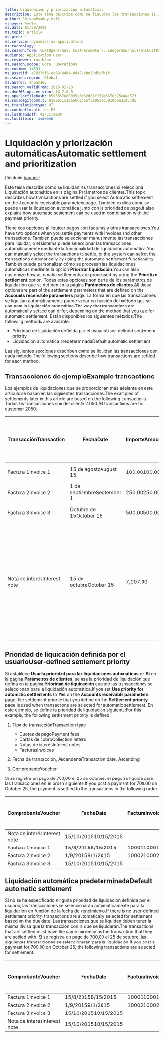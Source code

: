 ```yaml
---
title: Liquidación y priorización automáticas
description: Este tema describe cómo se liquidan las transacciones si selecciona Liquidación automática en la página Parámetros de clientes. También explica cómo se puede usar la liquidación automática junto con la prioridad de pago.
author: ShivamPandey-msft
manager: AnnBe
ms.date: 01/30/2019
ms.topic: article
ms.prod: ''
ms.service: dynamics-ax-applications
ms.technology: ''
ms.search.form: CustOpenTrans, CustParameters, LedgerJournalTransCustPaym
audience: Application User
ms.reviewer: roschlom
ms.search.scope: Core, Operations
ms.custom: 14531
ms.assetid: e7837cf6-ec69-44b4-8d47-eba38d5c7b1f
ms.search.region: Global
ms.author: shpandey
ms.search.validFrom: 2016-02-28
ms.dyn365.ops.version: AX 7.0.0
ms.openlocfilehash: b596557e80035e8d62d01f156a6678c75e4ae573
ms.sourcegitcommit: 9168621ca9b5061c65f3e05dbc5918b6a11d53d5
ms.translationtype: HT
ms.contentlocale: es-ES
ms.lasthandoff: 01/31/2020
ms.locfileid: "3000056"
---
```

# <a name="automatic-settlement-and-prioritization"></a><span data-ttu-id="2f911-104">Liquidación y priorización automáticas</span><span class="sxs-lookup"><span data-stu-id="2f911-104">Automatic settlement and prioritization</span></span>

[!include [banner](../includes/banner.md)]

<span data-ttu-id="2f911-105">Este tema describe cómo se liquidan las transacciones si selecciona Liquidación automática en la página Parámetros de clientes.</span><span class="sxs-lookup"><span data-stu-id="2f911-105">This topic describes how transactions are settled if you select Automatic settlement on the Accounts receivable parameters page.</span></span> <span data-ttu-id="2f911-106">También explica cómo se puede usar la liquidación automática junto con la prioridad de pago.</span><span class="sxs-lookup"><span data-stu-id="2f911-106">It also explains how automatic settlement can be used in combination with the payment priority.</span></span>

<span data-ttu-id="2f911-107">Tiene dos opciones al liquidar pagos con facturas y otras transacciones.</span><span class="sxs-lookup"><span data-stu-id="2f911-107">You have two options when you settle payments with invoices and other transactions.</span></span> <span data-ttu-id="2f911-108">También puede seleccionar manualmente las transacciones para liquidar, o el sistema puede seleccionar las transacciones automáticamente mediante la funcionalidad de liquidación automática.</span><span class="sxs-lookup"><span data-stu-id="2f911-108">You can manually select the transactions to settle, or the system can select the transactions automatically by using the automatic settlement functionality.</span></span> <span data-ttu-id="2f911-109">También puede personalizar cómo se procesan las liquidaciones automáticas mediante la opción **Priorizar liquidación**.</span><span class="sxs-lookup"><span data-stu-id="2f911-109">You can also customize how automatic settlements are processed by using the **Prioritize settlement** option.</span></span> <span data-ttu-id="2f911-110">Todas estas opciones son parte de los parámetros de liquidación que se definen en la página **Parámetros de clientes**.</span><span class="sxs-lookup"><span data-stu-id="2f911-110">All these options are part of the settlement parameters that are defined on the **Accounts receivable parameters** page.</span></span> <span data-ttu-id="2f911-111">La forma en que las transacciones se liquidan automáticamente puede variar en función del método que se usa para la liquidación automática.</span><span class="sxs-lookup"><span data-stu-id="2f911-111">The way that transactions are automatically settled can differ, depending on the method that you use for automatic settlement.</span></span> <span data-ttu-id="2f911-112">Están disponibles los siguientes métodos:</span><span class="sxs-lookup"><span data-stu-id="2f911-112">The following methods are available:</span></span>

-   <span data-ttu-id="2f911-113">Prioridad de liquidación definida por el usuario</span><span class="sxs-lookup"><span data-stu-id="2f911-113">User-defined settlement priority</span></span>
-   <span data-ttu-id="2f911-114">Liquidación automática predeterminada</span><span class="sxs-lookup"><span data-stu-id="2f911-114">Default automatic settlement</span></span>

<span data-ttu-id="2f911-115">Las siguientes secciones describen cómo se liquidan las transacciones con cada método.</span><span class="sxs-lookup"><span data-stu-id="2f911-115">The following sections describe how transactions are settled for each method.</span></span>

## <a name="example-transactions"></a><span data-ttu-id="2f911-116">Transacciones de ejemplo</span><span class="sxs-lookup"><span data-stu-id="2f911-116">Example transactions</span></span>
<span data-ttu-id="2f911-117">Los ejemplos de liquidaciones que se proporcionan más adelante en este artículo se basan en las siguientes transacciones.</span><span class="sxs-lookup"><span data-stu-id="2f911-117">The examples of settlements later in this article are based on the following transactions.</span></span> <span data-ttu-id="2f911-118">Todas las transacciones son del cliente 2.050.</span><span class="sxs-lookup"><span data-stu-id="2f911-118">All transactions are for customer 2050.</span></span>

| <span data-ttu-id="2f911-119">Transacción</span><span class="sxs-lookup"><span data-stu-id="2f911-119">Transaction</span></span>   | <span data-ttu-id="2f911-120">Fecha</span><span class="sxs-lookup"><span data-stu-id="2f911-120">Date</span></span>        | <span data-ttu-id="2f911-121">Importe</span><span class="sxs-lookup"><span data-stu-id="2f911-121">Amount</span></span> | <span data-ttu-id="2f911-122">Condiciones de descuento por pronto pago</span><span class="sxs-lookup"><span data-stu-id="2f911-122">Cash discount terms</span></span> | <span data-ttu-id="2f911-123">Fecha del descuento por pronto pago</span><span class="sxs-lookup"><span data-stu-id="2f911-123">Cash discount date</span></span> | <span data-ttu-id="2f911-124">Comentarios</span><span class="sxs-lookup"><span data-stu-id="2f911-124">Comments</span></span>                                                                                                                                                                                      |
|---------------|-------------|--------|---------------------|--------------------|-----------------------------------------------------------------------------------------------------------------------------------------------------------------------------------------------|
| <span data-ttu-id="2f911-125">Factura 1</span><span class="sxs-lookup"><span data-stu-id="2f911-125">Invoice 1</span></span>     | <span data-ttu-id="2f911-126">15 de agosto</span><span class="sxs-lookup"><span data-stu-id="2f911-126">August 15</span></span>   | <span data-ttu-id="2f911-127">100,00</span><span class="sxs-lookup"><span data-stu-id="2f911-127">100.00</span></span> | <span data-ttu-id="2f911-128">2%14, Neto 30</span><span class="sxs-lookup"><span data-stu-id="2f911-128">2%14, Net 30</span></span>        | <span data-ttu-id="2f911-129">29 de agosto</span><span class="sxs-lookup"><span data-stu-id="2f911-129">August 29</span></span>          |                                                                                                                                                                                               |
| <span data-ttu-id="2f911-130">Factura 2</span><span class="sxs-lookup"><span data-stu-id="2f911-130">Invoice 2</span></span>     | <span data-ttu-id="2f911-131">1 de septiembre</span><span class="sxs-lookup"><span data-stu-id="2f911-131">September 1</span></span> | <span data-ttu-id="2f911-132">250,00</span><span class="sxs-lookup"><span data-stu-id="2f911-132">250.00</span></span> | <span data-ttu-id="2f911-133">2%14, Neto 30</span><span class="sxs-lookup"><span data-stu-id="2f911-133">2%14, Net 30</span></span>        | <span data-ttu-id="2f911-134">15 de septiembre</span><span class="sxs-lookup"><span data-stu-id="2f911-134">September 15</span></span>       |                                                                                                                                                                                               |
| <span data-ttu-id="2f911-135">Factura 3</span><span class="sxs-lookup"><span data-stu-id="2f911-135">Invoice 3</span></span>     | <span data-ttu-id="2f911-136">Octubre de 15</span><span class="sxs-lookup"><span data-stu-id="2f911-136">October 15</span></span>  | <span data-ttu-id="2f911-137">500,00</span><span class="sxs-lookup"><span data-stu-id="2f911-137">500.00</span></span> | <span data-ttu-id="2f911-138">2% 14/Net 30</span><span class="sxs-lookup"><span data-stu-id="2f911-138">2% 14/Net 30</span></span>        | <span data-ttu-id="2f911-139">29 de octubre</span><span class="sxs-lookup"><span data-stu-id="2f911-139">October 29</span></span>         |                                                                                                                                                                                               |
| <span data-ttu-id="2f911-140">Nota de interés</span><span class="sxs-lookup"><span data-stu-id="2f911-140">Interest note</span></span> | <span data-ttu-id="2f911-141">15 de octubre</span><span class="sxs-lookup"><span data-stu-id="2f911-141">October 15</span></span>  | <span data-ttu-id="2f911-142">7,00</span><span class="sxs-lookup"><span data-stu-id="2f911-142">7.00</span></span>   |                     |                    | <span data-ttu-id="2f911-143">Esta nota de interés es para la factura 1 y la factura 2.</span><span class="sxs-lookup"><span data-stu-id="2f911-143">This interest note is for invoice 1 and invoice 2.</span></span> <span data-ttu-id="2f911-144">El importe se calcula como un interés del 2 por ciento sobre importes que han vencido hace 30 días o más.</span><span class="sxs-lookup"><span data-stu-id="2f911-144">The amount is calculated as 2-percent interest on amounts that are 30 or more days past due.</span></span> <span data-ttu-id="2f911-145">Por ejemplo, 0,02 × (100,00 + 250,00) = 7,00.</span><span class="sxs-lookup"><span data-stu-id="2f911-145">For example, 0.02 × (100.00 + 250.00) = 7.00.</span></span> |

## <a name="user-defined-settlement-priority"></a><span data-ttu-id="2f911-146">Prioridad de liquidación definida por el usuario</span><span class="sxs-lookup"><span data-stu-id="2f911-146">User-defined settlement priority</span></span>
<span data-ttu-id="2f911-147">Si establece **Usar la prioridad para las liquidaciones automáticas** en **Sí** en la página **Parámetros de clientes**, se usa la prioridad de liquidación que defina en la página **Prioridad de liquidación** cuando las transacciones se seleccionan para la liquidación automática.</span><span class="sxs-lookup"><span data-stu-id="2f911-147">If you set **Use priority for automatic settlements** to **Yes** on the **Accounts receivable parameters** page, the settlement priority that you define on the **Settlement priority** page is used when transactions are selected for automatic settlement.</span></span> <span data-ttu-id="2f911-148">En este ejemplo, se define la prioridad de liquidación siguiente:</span><span class="sxs-lookup"><span data-stu-id="2f911-148">For this example, the following settlement priority is defined:</span></span>

1.  <span data-ttu-id="2f911-149">Tipo de transacción</span><span class="sxs-lookup"><span data-stu-id="2f911-149">Transaction type</span></span>
    -   <span data-ttu-id="2f911-150">Cuotas de pago</span><span class="sxs-lookup"><span data-stu-id="2f911-150">Payment fees</span></span>
    -   <span data-ttu-id="2f911-151">Cartas de cobro</span><span class="sxs-lookup"><span data-stu-id="2f911-151">Collection letters</span></span>
    -   <span data-ttu-id="2f911-152">Notas de interés</span><span class="sxs-lookup"><span data-stu-id="2f911-152">Interest notes</span></span>
    -   <span data-ttu-id="2f911-153">Facturas</span><span class="sxs-lookup"><span data-stu-id="2f911-153">Invoices</span></span>

2.  <span data-ttu-id="2f911-154">Fecha de transacción, Ascendente</span><span class="sxs-lookup"><span data-stu-id="2f911-154">Transaction date, Ascending</span></span>
3.  <span data-ttu-id="2f911-155">Comprobante</span><span class="sxs-lookup"><span data-stu-id="2f911-155">Voucher</span></span>

<span data-ttu-id="2f911-156">Si se registra un pago de 700,00 el 25 de octubre, el pago se liquida para las transacciones en el orden siguiente.</span><span class="sxs-lookup"><span data-stu-id="2f911-156">If you post a payment for 700.00 on October 25, the payment is settled to the transactions in the following order.</span></span>

| <span data-ttu-id="2f911-157">Comprobante</span><span class="sxs-lookup"><span data-stu-id="2f911-157">Voucher</span></span>       | <span data-ttu-id="2f911-158">Fecha</span><span class="sxs-lookup"><span data-stu-id="2f911-158">Date</span></span>       | <span data-ttu-id="2f911-159">Factura</span><span class="sxs-lookup"><span data-stu-id="2f911-159">Invoice</span></span> | <span data-ttu-id="2f911-160">Importe en divisa de la transacción</span><span class="sxs-lookup"><span data-stu-id="2f911-160">Amount in transaction currency</span></span> | <span data-ttu-id="2f911-161">Importe para liquidar</span><span class="sxs-lookup"><span data-stu-id="2f911-161">Amount to settle</span></span> | <span data-ttu-id="2f911-162">Saldo</span><span class="sxs-lookup"><span data-stu-id="2f911-162">Balance</span></span> | <span data-ttu-id="2f911-163">Divisa</span><span class="sxs-lookup"><span data-stu-id="2f911-163">Currency</span></span> |
|---------------|------------|---------|--------------------------------|------------------|---------|----------|
| <span data-ttu-id="2f911-164">Nota de interés</span><span class="sxs-lookup"><span data-stu-id="2f911-164">Interest note</span></span> | <span data-ttu-id="2f911-165">15/10/2015</span><span class="sxs-lookup"><span data-stu-id="2f911-165">10/15/2015</span></span> |         | <span data-ttu-id="2f911-166">7,00</span><span class="sxs-lookup"><span data-stu-id="2f911-166">7.00</span></span>                           | <span data-ttu-id="2f911-167">7,00</span><span class="sxs-lookup"><span data-stu-id="2f911-167">7.00</span></span>             | <span data-ttu-id="2f911-168">0,00</span><span class="sxs-lookup"><span data-stu-id="2f911-168">0.00</span></span>    | <span data-ttu-id="2f911-169">USD</span><span class="sxs-lookup"><span data-stu-id="2f911-169">USD</span></span>      |
| <span data-ttu-id="2f911-170">Factura 1</span><span class="sxs-lookup"><span data-stu-id="2f911-170">Invoice 1</span></span>     | <span data-ttu-id="2f911-171">15/8/2015</span><span class="sxs-lookup"><span data-stu-id="2f911-171">8/15/2015</span></span>  | <span data-ttu-id="2f911-172">10001</span><span class="sxs-lookup"><span data-stu-id="2f911-172">10001</span></span>   | <span data-ttu-id="2f911-173">100,00</span><span class="sxs-lookup"><span data-stu-id="2f911-173">100.00</span></span>                         | <span data-ttu-id="2f911-174">100,00</span><span class="sxs-lookup"><span data-stu-id="2f911-174">100.00</span></span>           | <span data-ttu-id="2f911-175">0,00</span><span class="sxs-lookup"><span data-stu-id="2f911-175">0.00</span></span>    | <span data-ttu-id="2f911-176">USD</span><span class="sxs-lookup"><span data-stu-id="2f911-176">USD</span></span>      |
| <span data-ttu-id="2f911-177">Factura 2</span><span class="sxs-lookup"><span data-stu-id="2f911-177">Invoice 2</span></span>     | <span data-ttu-id="2f911-178">1/9/2015</span><span class="sxs-lookup"><span data-stu-id="2f911-178">9/1/2015</span></span>   | <span data-ttu-id="2f911-179">10002</span><span class="sxs-lookup"><span data-stu-id="2f911-179">10002</span></span>   | <span data-ttu-id="2f911-180">250,00</span><span class="sxs-lookup"><span data-stu-id="2f911-180">250.00</span></span>                         | <span data-ttu-id="2f911-181">250,00</span><span class="sxs-lookup"><span data-stu-id="2f911-181">250.00</span></span>           | <span data-ttu-id="2f911-182">0,00</span><span class="sxs-lookup"><span data-stu-id="2f911-182">0.00</span></span>    | <span data-ttu-id="2f911-183">USD</span><span class="sxs-lookup"><span data-stu-id="2f911-183">USD</span></span>      |
| <span data-ttu-id="2f911-184">Factura 3</span><span class="sxs-lookup"><span data-stu-id="2f911-184">Invoice 3</span></span>     | <span data-ttu-id="2f911-185">15/10/2015</span><span class="sxs-lookup"><span data-stu-id="2f911-185">10/15/2015</span></span> |         | <span data-ttu-id="2f911-186">500,00</span><span class="sxs-lookup"><span data-stu-id="2f911-186">500.00</span></span>                         | <span data-ttu-id="2f911-187">343,00</span><span class="sxs-lookup"><span data-stu-id="2f911-187">343.00</span></span>           | <span data-ttu-id="2f911-188">157,00</span><span class="sxs-lookup"><span data-stu-id="2f911-188">157.00</span></span>  | <span data-ttu-id="2f911-189">USD</span><span class="sxs-lookup"><span data-stu-id="2f911-189">USD</span></span>      |

## <a name="default-automatic-settlement"></a><span data-ttu-id="2f911-190">Liquidación automática predeterminada</span><span class="sxs-lookup"><span data-stu-id="2f911-190">Default automatic settlement</span></span>
<span data-ttu-id="2f911-191">Si no se ha especificado ninguna prioridad de liquidación definida por el usuario, las transacciones se seleccionarán automáticamente para la liquidación en función de la fecha de vencimiento.</span><span class="sxs-lookup"><span data-stu-id="2f911-191">If there is no user-defined settlement priority, transactions are automatically selected for settlement based on the due date.</span></span> <span data-ttu-id="2f911-192">Las transacciones que se liquidan deben tener la misma divisa que la transacción con la que se liquidarán.</span><span class="sxs-lookup"><span data-stu-id="2f911-192">The transactions that are settled must have the same currency as the transaction that they are settled with.</span></span> <span data-ttu-id="2f911-193">Si se registra un pago de 700,00 el 25 de octubre, las siguientes transacciones se seleccionarán para la liquidación.</span><span class="sxs-lookup"><span data-stu-id="2f911-193">If you post a payment for 700.00 on October 25, the following transactions are selected for settlement.</span></span>

| <span data-ttu-id="2f911-194">Comprobante</span><span class="sxs-lookup"><span data-stu-id="2f911-194">Voucher</span></span>       | <span data-ttu-id="2f911-195">Fecha</span><span class="sxs-lookup"><span data-stu-id="2f911-195">Date</span></span>       | <span data-ttu-id="2f911-196">Factura</span><span class="sxs-lookup"><span data-stu-id="2f911-196">Invoice</span></span> | <span data-ttu-id="2f911-197">Importe en divisa de la transacción</span><span class="sxs-lookup"><span data-stu-id="2f911-197">Amount in transaction currency</span></span> | <span data-ttu-id="2f911-198">Importe para liquidar</span><span class="sxs-lookup"><span data-stu-id="2f911-198">Amount to settle</span></span> | <span data-ttu-id="2f911-199">Saldo</span><span class="sxs-lookup"><span data-stu-id="2f911-199">Balance</span></span> | <span data-ttu-id="2f911-200">Divisa</span><span class="sxs-lookup"><span data-stu-id="2f911-200">Currency</span></span> |
|---------------|------------|---------|--------------------------------|------------------|---------|----------|
| <span data-ttu-id="2f911-201">Factura 1</span><span class="sxs-lookup"><span data-stu-id="2f911-201">Invoice 1</span></span>     | <span data-ttu-id="2f911-202">15/8/2015</span><span class="sxs-lookup"><span data-stu-id="2f911-202">8/15/2015</span></span>  | <span data-ttu-id="2f911-203">10001</span><span class="sxs-lookup"><span data-stu-id="2f911-203">10001</span></span>   | <span data-ttu-id="2f911-204">100,00</span><span class="sxs-lookup"><span data-stu-id="2f911-204">100.00</span></span>                         | <span data-ttu-id="2f911-205">100,00</span><span class="sxs-lookup"><span data-stu-id="2f911-205">100.00</span></span>           | <span data-ttu-id="2f911-206">0,00</span><span class="sxs-lookup"><span data-stu-id="2f911-206">0.00</span></span>    | <span data-ttu-id="2f911-207">USD</span><span class="sxs-lookup"><span data-stu-id="2f911-207">USD</span></span>      |
| <span data-ttu-id="2f911-208">Factura 2</span><span class="sxs-lookup"><span data-stu-id="2f911-208">Invoice 2</span></span>     | <span data-ttu-id="2f911-209">1/9/2015</span><span class="sxs-lookup"><span data-stu-id="2f911-209">9/1/2015</span></span>   | <span data-ttu-id="2f911-210">10002</span><span class="sxs-lookup"><span data-stu-id="2f911-210">10002</span></span>   | <span data-ttu-id="2f911-211">250,00</span><span class="sxs-lookup"><span data-stu-id="2f911-211">250.00</span></span>                         | <span data-ttu-id="2f911-212">250,00</span><span class="sxs-lookup"><span data-stu-id="2f911-212">250.00</span></span>           | <span data-ttu-id="2f911-213">0,00</span><span class="sxs-lookup"><span data-stu-id="2f911-213">0.00</span></span>    | <span data-ttu-id="2f911-214">USD</span><span class="sxs-lookup"><span data-stu-id="2f911-214">USD</span></span>      |
| <span data-ttu-id="2f911-215">Factura 3</span><span class="sxs-lookup"><span data-stu-id="2f911-215">Invoice 3</span></span>     | <span data-ttu-id="2f911-216">15/10/2015</span><span class="sxs-lookup"><span data-stu-id="2f911-216">10/15/2015</span></span> |         | <span data-ttu-id="2f911-217">500.00</span><span class="sxs-lookup"><span data-stu-id="2f911-217">500.00</span></span>                         | <span data-ttu-id="2f911-218">350.00</span><span class="sxs-lookup"><span data-stu-id="2f911-218">350.00</span></span>           | <span data-ttu-id="2f911-219">150.00</span><span class="sxs-lookup"><span data-stu-id="2f911-219">150.00</span></span>  | <span data-ttu-id="2f911-220">USD</span><span class="sxs-lookup"><span data-stu-id="2f911-220">USD</span></span>      |
| <span data-ttu-id="2f911-221">Nota de interés</span><span class="sxs-lookup"><span data-stu-id="2f911-221">Interest note</span></span> | <span data-ttu-id="2f911-222">15/10/2015</span><span class="sxs-lookup"><span data-stu-id="2f911-222">10/15/2015</span></span> |         | <span data-ttu-id="2f911-223">7.00</span><span class="sxs-lookup"><span data-stu-id="2f911-223">7.00</span></span>                           | <span data-ttu-id="2f911-224">0,00</span><span class="sxs-lookup"><span data-stu-id="2f911-224">0.00</span></span>             | <span data-ttu-id="2f911-225">7.00</span><span class="sxs-lookup"><span data-stu-id="2f911-225">7.00</span></span>    | <span data-ttu-id="2f911-226">USD</span><span class="sxs-lookup"><span data-stu-id="2f911-226">USD</span></span>      |





